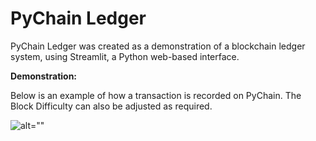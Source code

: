 # PyChain Ledger

PyChain Ledger was created as a demonstration of a blockchain ledger system, using Streamlit, a Python web-based interface.

**Demonstration:**

Below is an example of how a transaction is recorded on PyChain. The Block Difficulty can also be adjusted as required. 

![alt=""](Images/PyChain.gif)



